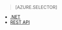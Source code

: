 > [AZURE.SELECTOR]
- [.NET](/documentation/articles/media-services-get-media-processor)
- [REST API](/documentation/articles/media-services-rest-get-media-processor)

<!---HONumber=67-->